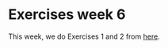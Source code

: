 # Exercises week 6

This week, we do Exercises 1 and 2 from  [here](../../../modules/machinelearning-text-exercises).

